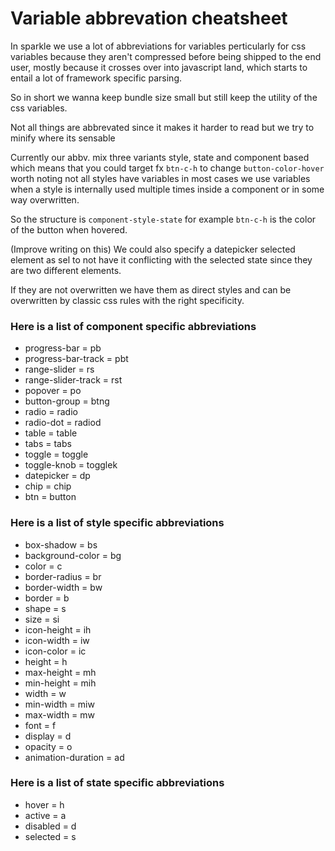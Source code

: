 # Variable abbrevation cheatsheet

In sparkle we use a lot of abbreviations for variables perticularly for css variables because they aren't compressed before being shipped to the end user, mostly because it crosses over into javascript land, which starts to entail a lot of framework specific parsing.

So in short we wanna keep bundle size small but still keep the utility of the css variables.

Not all things are abbrevated since it makes it harder to read but we try to minify where its sensable

Currently our abbv. mix three variants style, state and component based which means that you could target fx `btn-c-h` to change `button-color-hover` worth noting not all styles have variables in most cases we use variables when a style is internally used multiple times inside a component or in some way overwritten.

So the structure is `component-style-state` for example `btn-c-h` is the color of the button when hovered.

(Improve writing on this)
We could also specify a datepicker selected element as sel to not have it conflicting with the selected state since they are two different elements.

If they are not overwritten we have them as direct styles and can be overwritten by classic css rules with the right specificity.

### Here is a list of component specific abbreviations

- progress-bar = pb
- progress-bar-track = pbt
- range-slider = rs
- range-slider-track = rst
- popover = po
- button-group = btng
- radio = radio
- radio-dot = radiod
- table = table
- tabs = tabs
- toggle = toggle
- toggle-knob = togglek
- datepicker = dp
- chip = chip
- btn = button

### Here is a list of style specific abbreviations

- box-shadow = bs
- background-color = bg
- color = c
- border-radius = br
- border-width = bw
- border = b
- shape = s
- size = si
- icon-height = ih
- icon-width = iw
- icon-color = ic
- height = h
- max-height = mh
- min-height = mih
- width = w
- min-width = miw
- max-width = mw
- font = f
- display = d
- opacity = o
- animation-duration = ad

### Here is a list of state specific abbreviations

- hover = h
- active = a
- disabled = d
- selected = s
